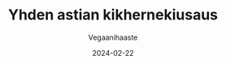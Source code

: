 ---
title: "Yhden astian kikhernekiusaus"
image: "https://vegaanibotti.lauravuo.me/2024/02/2024-02-22_small.png"
date: 2024-02-22
receipt_url: "https://vegaanihaaste.fi/reseptit/yhden-astian-kikhernekiusaus"
author: "Vegaanihaaste"
---